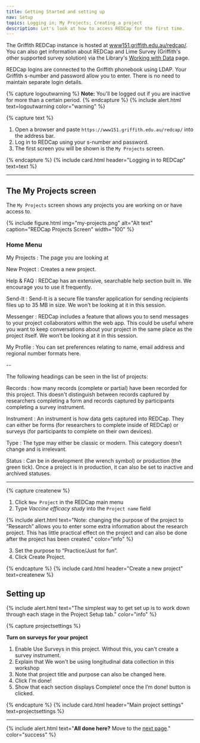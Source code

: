 ```yaml
---
title: Getting Started and setting up
nav: Setup
topics: Logging in; My Projects; Creating a project
description: Let's look at how to access REDCap for the first time. 
---
```


The Griffith REDCap instance is hosted at [www151.griffith.edu.au/redcap/](https://www151.griffith.edu.au/redcap/). You can also get information about REDCap and Lime Survey (Griffith's other supported survey solution) via the Library's [Working with Data](https://www.griffith.edu.au/library/research-publishing/working-with-data/create-and-capture) page.

REDCap logins are connected to the Griffith phonebook using LDAP. Your Griffith s-number and password allow you to enter. There is no need to maintain separate login details.

{% capture logoutwarning %}
**Note:** You'll be logged out if you are inactive for more than a certain period.
{% endcapture %}
{% include alert.html text=logoutwarning color="warning" %}

{% capture text %}

1. Open a browser and paste `https://www151.griffith.edu.au/redcap/` into the address bar.
2. Log in to REDCap using your s-number and password.
3. The first screen you will be shown is the `My Projects` screen. 

{% endcapture %}
{% include card.html header="Logging in to REDCap" text=text %}

___

## The My Projects screen

The `My Projects` screen shows any projects you are working on or have access to.

{% include figure.html img="my-projects.png" alt="Alt text" caption="REDCap Projects Screen" width="100" %}

### Home Menu


My Projects
: The page you are looking at

New Project
: Creates a new project.

Help & FAQ
: REDCap has an extensive, searchable help section built in. We encourage you to use it frequently.

Send-It
: Send-It is a secure file transfer application for sending recipients files up to 35 MB in size. We won’t be looking at it in this session.

Messenger
: REDCap includes a feature that allows you to send messages to your project collaborators within the web app. This could be useful where you want to keep conversations about your project in the same place as the project itself. We won’t be looking at it in this session.

My Profile
: You can set preferences relating to name, email address and regional number formats here.

--

The following headings can be seen in the list of projects:

Records
: how many records (complete or partial) have been recorded for this project. This doesn't distinguish between records captured by researchers completing a form and records captured by participants completing a survey instrument.

Instrument
: An instrument is how data gets captured into REDCap. They can either be forms (for researchers to complete inside of REDCap) or surveys (for participants to complete on their own devices).

Type
: The type may either be classic or modern. This category doesn’t change and is irrelevant.

Status
: Can be in development (the wrench symbol) or production (the green tick). Once a project is in production, it can also be set to inactive and archived statuses.

___

{% capture createnew %}

1. Click `New Project` in the REDCap main menu
2. Type _Vaccine efficacy study_ into the `Project name` field

{% include alert.html text="Note: changing the purpose of the project to “Research” allows you to enter some extra information about the research project. This has little practical effect on the project and can also be done after the project has been created." color="info" %}

3. Set the purpose to “Practice/Just for fun”.
4. Click Create Project.

{% endcapture %}
{% include card.html header="Create a new project" text=createnew %}

## Setting up

{% include alert.html text="The simplest way to get set up is to work down through each stage in the Project Setup tab." color="info" %}

{% capture projectsettings %}

**Turn on surveys for your project**

1. Enable Use Surveys in this project. Without this, you can't create a survey instrument.
2. Explain that We won't be using longitudinal data collection in this workshop
3. Note that project title and purpose can also be changed here.
4. Click I'm done!
5. Show that each section displays Complete! once the I’m done! button is clicked.

{% endcapture %}
{% include card.html header="Main project settings" text=projectsettings %}

___


{% include alert.html text="**All done here?** Move to the [next page](2-instruments.html)." color="success" %}